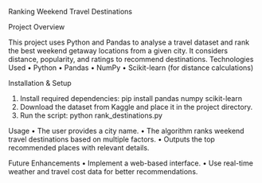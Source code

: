 Ranking Weekend Travel Destinations

Project Overview

This project uses Python and Pandas to analyse a travel dataset and rank the best weekend getaway locations from a given city. It considers distance, popularity, and ratings to recommend destinations.
Technologies Used
•	Python
•	Pandas
•	NumPy
•	Scikit-learn (for distance calculations)

Installation & Setup
1.	Install required dependencies:
pip install pandas numpy scikit-learn
2.	Download the dataset from Kaggle and place it in the project directory.
3.	Run the script:
python rank_destinations.py

Usage
•	The user provides a city name.
•	The algorithm ranks weekend travel destinations based on multiple factors.
•	Outputs the top recommended places with relevant details.

Future Enhancements
•	Implement a web-based interface.
•	Use real-time weather and travel cost data for better recommendations.
